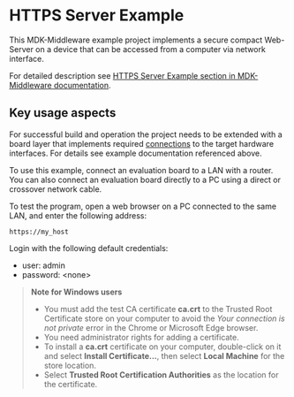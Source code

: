 # HTTPS Server Example

This MDK-Middleware example project implements a secure compact Web-Server on a device that can be accessed from a computer via network interface.

For detailed description see [HTTPS Server Example section in MDK-Middleware documentation](https://arm-software.github.io/MDK-Middleware/latest/Network/HTTPS_Server_Example.html).


## Key usage aspects

For successful build and operation the project needs to be extended with a board layer that implements required [connections](https://github.com/Open-CMSIS-Pack/cmsis-toolbox/blob/main/docs/ReferenceApplications.md#connections) to the target hardware interfaces. For details see example documentation referenced above.

To use this example, connect an evaluation board to a LAN with a router. You can also connect an evaluation board directly to a PC using a direct or crossover network cable.

To test the program, open a web browser on a PC connected to the same LAN, and enter the following address:

```
https://my_host
```

Login with the following default credentials:

 - user: admin
 - password: \<none\>

> **Note for Windows users**
> - You must add the test CA certificate **ca.crt** to the Trusted Root Certificate store on your computer
    to avoid the *Your connection is not private* error in the Chrome or Microsoft Edge browser.
> - You need administrator rights for adding a certificate.
> - To install a **ca.crt** certificate on your computer, double-click on it and select
    **Install Certificate...**, then select **Local Machine** for the store location.
> - Select **Trusted Root Certification Authorities** as the location for the certificate.
